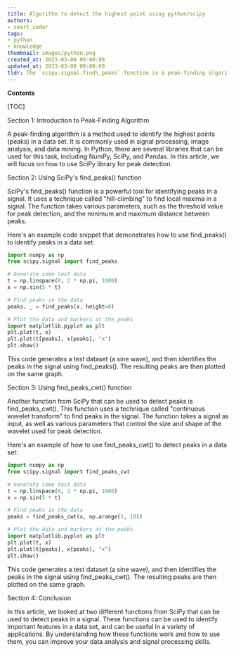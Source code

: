 ```yaml
---
title: Algorithm to detect the highest point using python/scipy
authors:
- smart_coder
tags:
- python
- knowledge
thumbnail: images/python.png
created_at: 2023-03-08 00:00:00
updated_at: 2023-03-08 00:00:00
tldr: The `scipy.signal.find\_peaks` function is a peak-finding algorithm in Python/SciPy.
---
```


**Contents**

[TOC]

Section 1: Introduction to Peak-Finding Algorithm

A peak-finding algorithm is a method used to identify the highest points (peaks) in a data set. It is commonly used in signal processing, image analysis, and data mining. In Python, there are several libraries that can be used for this task, including NumPy, SciPy, and Pandas. In this article, we will focus on how to use SciPy library for peak detection.

Section 2: Using SciPy's find_peaks() function

SciPy's find_peaks() function is a powerful tool for identifying peaks in a signal. It uses a technique called "hill-climbing" to find local maxima in a signal. The function takes various parameters, such as the threshold value for peak detection, and the minimum and maximum distance between peaks.

Here's an example code snippet that demonstrates how to use find_peaks() to identify peaks in a data set:

```python
import numpy as np
from scipy.signal import find_peaks

# Generate some test data
t = np.linspace(0, 2 * np.pi, 1000)
x = np.sin(5 * t)

# Find peaks in the data
peaks, _ = find_peaks(x, height=0)

# Plot the data and markers at the peaks
import matplotlib.pyplot as plt
plt.plot(t, x)
plt.plot(t[peaks], x[peaks], "x")
plt.show()
```

This code generates a test dataset (a sine wave), and then identifies the peaks in the signal using find_peaks(). The resulting peaks are then plotted on the same graph.

Section 3: Using find_peaks_cwt() function

Another function from SciPy that can be used to detect peaks is find_peaks_cwt(). This function uses a technique called "continuous wavelet transform" to find peaks in the signal. The function takes a signal as input, as well as various parameters that control the size and shape of the wavelet used for peak detection.

Here's an example of how to use find_peaks_cwt() to detect peaks in a data set:

```python
import numpy as np
from scipy.signal import find_peaks_cwt

# Generate some test data
t = np.linspace(0, 2 * np.pi, 1000)
x = np.sin(5 * t)

# Find peaks in the data
peaks = find_peaks_cwt(x, np.arange(1, 10))

# Plot the data and markers at the peaks
import matplotlib.pyplot as plt
plt.plot(t, x)
plt.plot(t[peaks], x[peaks], "x")
plt.show()
```

This code generates a test dataset (a sine wave), and then identifies the peaks in the signal using find_peaks_cwt(). The resulting peaks are then plotted on the same graph.

Section 4: Conclusion

In this article, we looked at two different functions from SciPy that can be used to detect peaks in a signal. These functions can be used to identify important features in a data set, and can be useful in a variety of applications. By understanding how these functions work and how to use them, you can improve your data analysis and signal processing skills.
